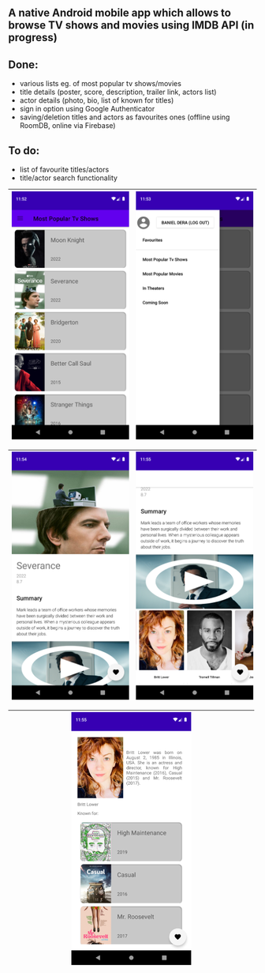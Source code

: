 ## A native Android mobile app which allows to browse TV shows and movies using IMDB API (in progress)

## Done:
 - various lists eg. of most popular tv shows/movies
 - title details (poster, score, description, trailer link, actors list)
 - actor details (photo, bio, list of known for titles)
 - sign in option using Google Authenticator
 - saving/deletion titles and actors as favourites ones (offline using RoomDB, online via Firebase)

## To do:
- list of favourite titles/actors
- title/actor search functionality


|<img src="screenshots/home_screen.png" alt="drawing" width="100%"/>|<img src="screenshots/nav_drawer.png" alt="drawing" width="100%"/>|
|--|--|

|<img src="screenshots/title_screen_1.png" alt="drawing" width="100%"/>|<img src="screenshots/title_screen_2.png" alt="drawing" width="100%"/>|
|--|--|


|<center><img src="screenshots/actor_screen.png" alt="drawing" width="50%"/></Center>|
|--|
